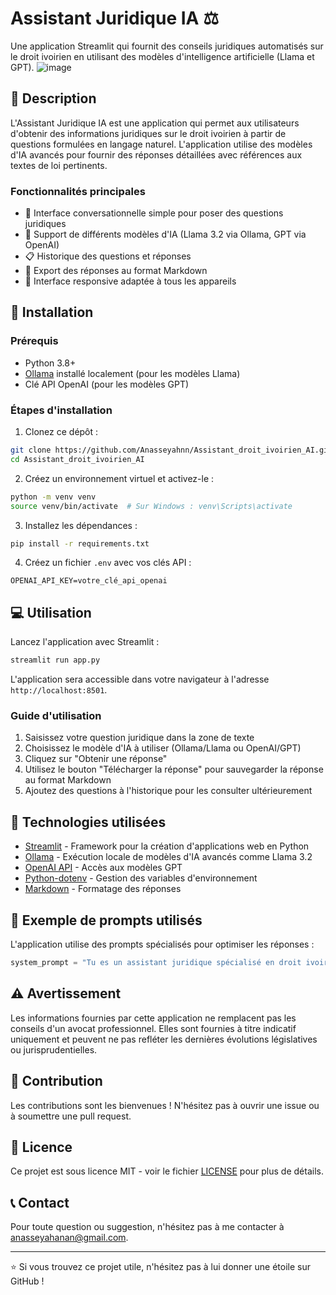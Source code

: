 # Assistant Juridique IA ⚖️

Une application Streamlit qui fournit des conseils juridiques automatisés sur le droit ivoirien en utilisant des modèles d'intelligence artificielle (Llama et GPT).
![image](https://github.com/user-attachments/assets/157c034d-033f-4cfe-b700-9a2dd39002f2)

## 📝 Description

L'Assistant Juridique IA est une application qui permet aux utilisateurs d'obtenir des informations juridiques sur le droit ivoirien à partir de questions formulées en langage naturel. L'application utilise des modèles d'IA avancés pour fournir des réponses détaillées avec références aux textes de loi pertinents.

### Fonctionnalités principales

- 💬 Interface conversationnelle simple pour poser des questions juridiques
- 🔄 Support de différents modèles d'IA (Llama 3.2 via Ollama, GPT via OpenAI)
- 📋 Historique des questions et réponses
- 💾 Export des réponses au format Markdown
- 📱 Interface responsive adaptée à tous les appareils

## 🚀 Installation

### Prérequis

- Python 3.8+
- [Ollama](https://ollama.ai/) installé localement (pour les modèles Llama)
- Clé API OpenAI (pour les modèles GPT)

### Étapes d'installation

1. Clonez ce dépôt :
```bash
git clone https://github.com/Anasseyahnn/Assistant_droit_ivoirien_AI.git
cd Assistant_droit_ivoirien_AI
```

2. Créez un environnement virtuel et activez-le :
```bash
python -m venv venv
source venv/bin/activate  # Sur Windows : venv\Scripts\activate
```

3. Installez les dépendances :
```bash
pip install -r requirements.txt
```

4. Créez un fichier `.env` avec vos clés API :
```
OPENAI_API_KEY=votre_clé_api_openai
```

## 💻 Utilisation

Lancez l'application avec Streamlit :

```bash
streamlit run app.py
```

L'application sera accessible dans votre navigateur à l'adresse `http://localhost:8501`.

### Guide d'utilisation

1. Saisissez votre question juridique dans la zone de texte
2. Choisissez le modèle d'IA à utiliser (Ollama/Llama ou OpenAI/GPT)
3. Cliquez sur "Obtenir une réponse"
4. Utilisez le bouton "Télécharger la réponse" pour sauvegarder la réponse au format Markdown
5. Ajoutez des questions à l'historique pour les consulter ultérieurement

## 🧰 Technologies utilisées

- [Streamlit](https://streamlit.io/) - Framework pour la création d'applications web en Python
- [Ollama](https://ollama.ai/) - Exécution locale de modèles d'IA avancés comme Llama 3.2
- [OpenAI API](https://openai.com/) - Accès aux modèles GPT
- [Python-dotenv](https://github.com/theskumar/python-dotenv) - Gestion des variables d'environnement
- [Markdown](https://python-markdown.github.io/) - Formatage des réponses

## 📝 Exemple de prompts utilisés

L'application utilise des prompts spécialisés pour optimiser les réponses :

```python
system_prompt = "Tu es un assistant juridique spécialisé en droit ivoirien. Tu fournis des informations précises et à jour sur la législation, la jurisprudence et les procédures juridiques en Côte d'Ivoire. Tu cites tes sources quand c'est possible."
```

## ⚠️ Avertissement

Les informations fournies par cette application ne remplacent pas les conseils d'un avocat professionnel. Elles sont fournies à titre indicatif uniquement et peuvent ne pas refléter les dernières évolutions législatives ou jurisprudentielles.

## 🤝 Contribution

Les contributions sont les bienvenues ! N'hésitez pas à ouvrir une issue ou à soumettre une pull request.

## 📄 Licence

Ce projet est sous licence MIT - voir le fichier [LICENSE](LICENSE) pour plus de détails.

## 📞 Contact

Pour toute question ou suggestion, n'hésitez pas à me contacter à [anasseyahanan@gmail.com](mailto:anasseyahanan@gmail.com).

---

⭐ Si vous trouvez ce projet utile, n'hésitez pas à lui donner une étoile sur GitHub !
